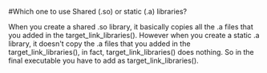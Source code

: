 #Which one to use Shared (.so) or static (.a) libraries?


When you create a shared .so library, it basically copies all the .a files that you added in the target_link_libraries(). However
when you create a static .a library, it doesn't copy the .a files that you added in the target_link_libraries(), in fact, target_link_libraries() does nothing. So in the final executable you
have to add as target_link_libraries().
